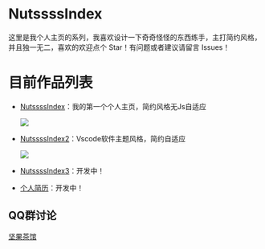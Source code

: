 # NutssssIndex

这里是我个人主页的系列，我喜欢设计一下奇奇怪怪的东西练手，主打简约风格，并且独一无二，喜欢的欢迎点个 Star！有问题或者建议请留言 Issues！



# 目前作品列表

+ [NutssssIndex](https://gitee.com/n0ts/NutssssIndex/tree/master/NutssssIndex)：我的第一个个人主页，简约风格无Js自适应

    ![](https://images.gitee.com/uploads/images/2020/0525/000514_3cb0b6fa_2250179.png)

+ [NutssssIndex2](https://gitee.com/n0ts/NutssssIndex/tree/master/NutssssIndex2)：Vscode软件主题风格，简约自适应

    ![](https://cdn.nutssss.cn/wp-content/uploads/2020/09/1600416929-2.png)

+ [NutssssIndex3](https://gitee.com/n0ts/NutssssIndex/tree/master/nutssss-index3)：开发中！

+ [个人简历](https://gitee.com/n0ts/NutssssIndex/tree/master/resume)：开发中！



## QQ群讨论

[坚果茶馆](https://jq.qq.com/?_wv=1027&k=Mh7ah6Dd)